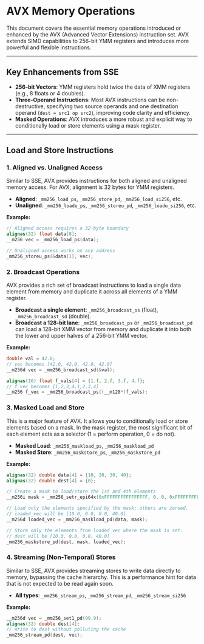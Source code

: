 # AVX Memory Operations

This document covers the essential memory operations introduced or enhanced by the AVX (Advanced Vector Extensions) instruction set. AVX extends SIMD capabilities to 256-bit YMM registers and introduces more powerful and flexible instructions.

---

## Key Enhancements from SSE

- **256-bit Vectors**: YMM registers hold twice the data of XMM registers (e.g., 8 floats or 4 doubles).
- **Three-Operand Instructions**: Most AVX instructions can be non-destructive, specifying two source operands and one destination operand (`dest = src1 op src2`), improving code clarity and efficiency.
- **Masked Operations**: AVX introduces a more robust and explicit way to conditionally load or store elements using a mask register.

---

## Load and Store Instructions

### 1. Aligned vs. Unaligned Access

Similar to SSE, AVX provides instructions for both aligned and unaligned memory access. For AVX, alignment is 32 bytes for YMM registers.

- **Aligned**: `_mm256_load_ps`, `_mm256_store_pd`, `_mm256_load_si256`, etc.
- **Unaligned**: `_mm256_loadu_ps`, `_mm256_storeu_pd`, `_mm256_loadu_si256`, etc.

**Example:**
```cpp
// Aligned access requires a 32-byte boundary
alignas(32) float data[8];
__m256 vec = _mm256_load_ps(data);

// Unaligned access works on any address
_mm256_storeu_ps(&data[1], vec);
```

### 2. Broadcast Operations

AVX provides a rich set of broadcast instructions to load a single data element from memory and duplicate it across all elements of a YMM register.

- **Broadcast a single element**: `_mm256_broadcast_ss` (float), `_mm256_broadcast_sd` (double).
- **Broadcast a 128-bit lane**: `_mm256_broadcast_ps` or `_mm256_broadcast_pd` can load a 128-bit XMM vector from memory and duplicate it into both the lower and upper halves of a 256-bit YMM vector.

**Example:**
```cpp
double val = 42.0;
// vec becomes [42.0, 42.0, 42.0, 42.0]
__m256d vec = _mm256_broadcast_sd(&val);

alignas(16) float f_vals[4] = {1.f, 2.f, 3.f, 4.f};
// f_vec becomes [1,2,3,4,1,2,3,4]
__m256 f_vec = _mm256_broadcast_ps((__m128*)f_vals);
```

### 3. Masked Load and Store

This is a major feature of AVX. It allows you to conditionally load or store elements based on a mask. In the mask register, the most significant bit of each element acts as a selector (1 = perform operation, 0 = do not).

- **Masked Load**: `_mm256_maskload_ps`, `_mm256_maskload_pd`
- **Masked Store**: `_mm256_maskstore_ps`, `_mm256_maskstore_pd`

**Example:**
```cpp
alignas(32) double data[4] = {10, 20, 30, 40};
alignas(32) double dest[4] = {0};

// Create a mask to load/store the 1st and 4th elements
__m256i mask = _mm256_setr_epi64x(0xFFFFFFFFFFFFFFFF, 0, 0, 0xFFFFFFFFFFFFFFFF);

// Load only the elements specified by the mask; others are zeroed.
// loaded_vec will be [10.0, 0.0, 0.0, 40.0]
__m256d loaded_vec = _mm256_maskload_pd(data, mask);

// Store only the elements from loaded_vec where the mask is set.
// dest will be [10.0, 0.0, 0.0, 40.0]
_mm256_maskstore_pd(dest, mask, loaded_vec);
```

### 4. Streaming (Non-Temporal) Stores

Similar to SSE, AVX provides streaming stores to write data directly to memory, bypassing the cache hierarchy. This is a performance hint for data that is not expected to be read again soon.

- **All types**: `_mm256_stream_ps`, `_mm256_stream_pd`, `_mm256_stream_si256`

**Example:**
```cpp
__m256d vec = _mm256_set1_pd(99.9);
alignas(32) double dest[4];
// Write to dest without polluting the cache
_mm256_stream_pd(dest, vec);
```
